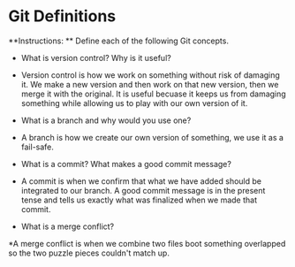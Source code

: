 # Git Definitions

**Instructions: ** Define each of the following Git concepts.

* What is version control?  Why is it useful?

* Version control is how we work on something without risk of damaging it. We make a new version and then work on that new version, then we merge it with the original. It is useful becuase it keeps us from damaging something while allowing us to play with our own version of it.

* What is a branch and why would you use one?

* A branch is how we create our own version of something, we use it as a fail-safe. 

* What is a commit? What makes a good commit message?

* A commit is when we confirm that what we have added should be integrated to our branch. A good commit message is in the present tense and tells us exactly what was finalized when we made that commit.

* What is a merge conflict?

*A merge conflict is when we combine two files boot something overlapped so the two puzzle pieces couldn't match up.
